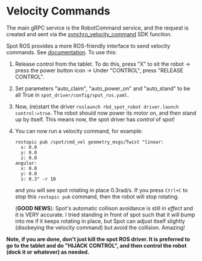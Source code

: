 # Velocity Commands

The main gRPC service is the RobotCommand service, and the request
is created and sent via the [synchro_velocity_command](https://dev.bostondynamics.com/python/bosdyn-client/src/bosdyn/client/robot_command#bosdyn.client.robot_command.RobotCommandBuilder.synchro_velocity_command) SDK function.

Spot ROS provides a more ROS-friendly interface to send velocity commands. See [documentation](https://www.clearpathrobotics.com/assets/guides/melodic/spot-ros/ros_usage.html#controling-the-velocity). To use this:

1. Release control from the tablet. To do this, press "X" to sit the robot ->  press the power button icon -> Under "CONTROL", press "RELEASE CONTROL".
2. Set parameters "auto_claim", "auto_power_on" and "auto_stand" to be all True in `spot_driver/config/spot_ros.yaml`.
3. Now, (re)start the driver `roslaunch rbd_spot_robot driver.launch control:=true`. The robot should now power its motor on, and then stand up by itself. This means now, the spot driver has _control_ of spot!
4. You can now run a velocity command, for example:
    ```
    rostopic pub /spot/cmd_vel geometry_msgs/Twist "linear:
      x: 0.0
      y: 0.0
      z: 0.0
    angular:
      x: 0.0
      y: 0.0
      z: 0.3" -r 10
    ````
    and you will see spot rotating in place 0.3rad/s. If you press `Ctrl+C` to stop this `rostopic pub` command, then the robot will stop rotating.
    
    (**GOOD NEWS**): Spot's automatic collison avoidance is still _in effect_ and it is VERY accurate. I tried standing in front of spot such that it will bump into me if it keeps rotating in place, but Spot can adjust itself slightly (disobeying the velocity command) but avoid the collision. Amazing!
    

**Note, if you are done, don't just kill the spot ROS driver. It is preferred to go to the tablet and do "HIJACK CONTROL", and then control the robot (dock it or whatever) as needed.**
